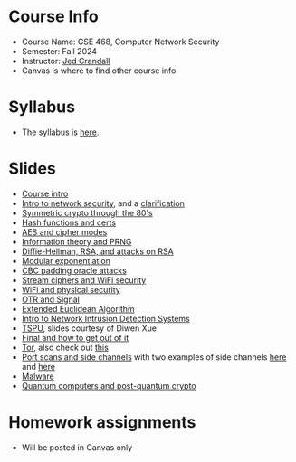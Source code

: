 

# Course Info

- Course Name: CSE 468, Computer Network Security
- Semester: Fall 2024
- Instructor: [Jed Crandall](https://jedcrandall.github.io)
- Canvas is where to find other course info

# Syllabus

- The syllabus is [here](https://jedcrandall.github.io/courses/cse468fall2024/syllabus.pdf).

# Slides

- [Course intro](courseintro.pdf)
- [Intro to network security](intronetsecurity.pdf), and a [clarification](clarificationinonoffpath.pdf)
- [Symmetric crypto through the 80's](symmetricryptothru80s.pdf)
- [Hash functions and certs](hashfunctionscerts.pdf)
- [AES and cipher modes](aesciphermodes.pdf)
- [Information theory and PRNG](informationtheoryprng.pdf)
- [Diffie-Hellman, RSA, and attacks on RSA](dhrsaandattacks.pdf)
- [Modular exponentiation](modularexp.pdf)
- [CBC padding oracle attacks](cbcpaddingoracle.pdf)
- [Stream ciphers and WiFi security](streamcipherswifi.pdf)
- [WiFi and physical security](wifisecurityandphysical.pdf)
- [OTR and Signal](otrandsignal.pdf)
- [Extended Euclidean Algorithm](euclideanalgo.pdf)
- [Intro to Network Intrusion Detection Systems](nidsintro.pdf)
- [TSPU](TSPU_IMC.pdf), slides courtesy of Diwen Xue
- [Final and how to get out of it](finalandgettingoutofit.pdf)
- [Tor](tor.pdf), also check out [this](https://fahrplan.events.ccc.de/congress/2023/fahrplan/events/12040.html)
- [Port scans and side channels](portscansidechannels.pdf) with two examples of side channels [here](security16_slides_cao.pdf) and [here](sec21_slides_tolley.pdf)
- [Malware](malware.pdf)
- [Quantum computers and post-quantum crypto](postquantum.pdf)

# Homework assignments

- Will be posted in Canvas only

